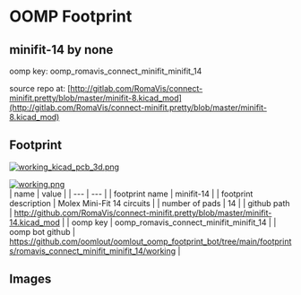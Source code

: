 # OOMP Footprint  
## minifit-14  by none  
  
oomp key: oomp_romavis_connect_minifit_minifit_14  
  
source repo at: [http://gitlab.com/RomaVis/connect-minifit.pretty/blob/master/minifit-8.kicad_mod](http://gitlab.com/RomaVis/connect-minifit.pretty/blob/master/minifit-8.kicad_mod)  
## Footprint  
  
[![working_kicad_pcb_3d.png](working_kicad_pcb_3d_600.png)](working_kicad_pcb_3d.png)  
  
[![working.png](working_600.png)](working.png)  
| name | value | 
| --- | --- | 
| footprint name | minifit-14 | 
| footprint description | Molex Mini-Fit 14 circuits | 
| number of pads | 14 | 
| github path | http://github.com/RomaVis/connect-minifit.pretty/blob/master/minifit-14.kicad_mod | 
| oomp key | oomp_romavis_connect_minifit_minifit_14 | 
| oomp bot github | https://github.com/oomlout/oomlout_oomp_footprint_bot/tree/main/footprints/romavis_connect_minifit_minifit_14/working | 
## Images  
